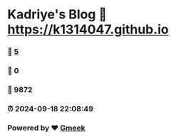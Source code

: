 # Kadriye's Blog :link: https://k1314047.github.io 
### :page_facing_up: [5](https://k1314047.github.io/tag.html) 
### :speech_balloon: 0 
### :hibiscus: 9872 
### :alarm_clock: 2024-09-18 22:08:49 
### Powered by :heart: [Gmeek](https://github.com/Meekdai/Gmeek)
